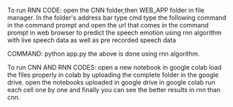 To run RNN CODE:
open the CNN folder,then WEB_APP folder in file manager. In the folder's address bar type cmd
type the following command in the command prompt and open the url that comes in the command prompt in web browser to predict the speech emotion using rnn algorithm with live speech data as well as pre recorded speech data

COMMAND:
python app.py 
the above is done using rnn algorithm.

To run CNN AND RNN CODES:
open a new notebook in google colab
load the files properly in colab by uploading the complete folder in the google drive.
open the notebooks uploaded in google drive in google colab run each cell one by one and finally you can see the better results in rnn than cnn.
